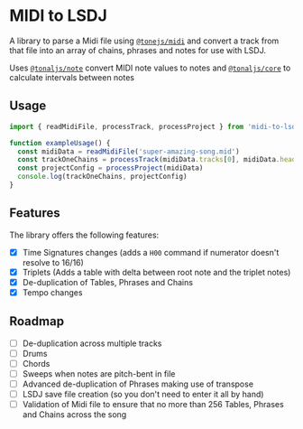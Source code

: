 # MIDI to LSDJ
A library to parse a Midi file using [`@tonejs/midi`](https://www.npmjs.com/package/@tonejs/midi) and convert a track 
from that file into an array of chains, phrases and notes for use with LSDJ.

Uses [`@tonaljs/note`](https://www.npmjs.com/package/@tonaljs/note) convert MIDI note values to notes and 
[`@tonaljs/core`](https://www.npmjs.com/package/@tonaljs/core) to calculate intervals between notes

## Usage

```js
import { readMidiFile, processTrack, processProject } from 'midi-to-lsdj';

function exampleUsage() {
  const midiData = readMidiFile('super-amazing-song.mid')
  const trackOneChains = processTrack(midiData.tracks[0], midiData.header.ticksPerBeat)
  const projectConfig = processProject(midiData)
  console.log(trackOneChains, projectConfig)
}
```

## Features
The library offers the following features:

- [x] Time Signatures changes (adds a `H00` command if numerator doesn't resolve to 16/16)
- [x] Triplets (Adds a table with delta between root note and the triplet notes)
- [x] De-duplication of Tables, Phrases and Chains
- [x] Tempo changes

## Roadmap
- [ ] De-duplication across multiple tracks
- [ ] Drums
- [ ] Chords
- [ ] Sweeps when notes are pitch-bent in file
- [ ] Advanced de-duplication of Phrases making use of transpose
- [ ] LSDJ save file creation (so you don't need to enter it all by hand)
- [ ] Validation of Midi file to ensure that no more than 256 Tables, Phrases and Chains across the song
